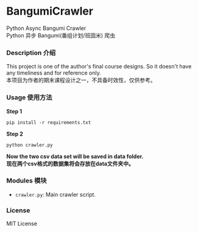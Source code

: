 # BangumiCrawler
Python Async Bangumi Crawler\
Python 异步 Bangumi(番组计划/班固米) 爬虫

### Description 介绍
This project is one of the author's final course designs. So it doesn't have any timeliness and for reference only.\
本项目为作者的期末课程设计之一，不具备时效性，仅供参考。

### Usage 使用方法
**Step 1**
```
pip install -r requirements.txt
```
**Step 2**
```
python crawler.py
```
**Now the two csv data set will be saved in data folder.\
现在两个csv格式的数据集将会存放在data文件夹中。**


### Modules 模块
* `crawler.py`: Main crawler script.

### License
MIT License

